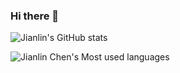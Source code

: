 ### Hi there 👋

![Jianlin's GitHub stats](https://github-readme-stats.vercel.app/api?username=Isaac-JL-Chen&show_icons=true&count_private=true&theme=radical)

![Jianlin Chen's Most used languages](https://github-readme-stats.vercel.app/api/top-langs?username=Isaac-JL-Chen&show_icons=true&count_private=true&theme=gotham)

<!--
**Isaac-JL-Chen/Isaac-JL-Chen** is a ✨ _special_ ✨ repository because its `README.md` (this file) appears on your GitHub profile.

Here are some ideas to get you started:

- 🔭 I’m currently working on ...
- 🌱 I’m currently learning ...
- 👯 I’m looking to collaborate on ...
- 🤔 I’m looking for help with ...
- 💬 Ask me about ...
- 📫 How to reach me: ...
- 😄 Pronouns: ...
- ⚡ Fun fact: ...
-->
